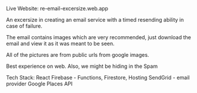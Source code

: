 Live Website: re-email-excersize.web.app

An excersize in creating an email service with a timed resending ability in case of failure.

The email contains images which are very recommended, just download the email and view it as it was meant to be seen.

All of the pictures are from public urls from google images.

Best experience on web. 
Also, we might be hiding in the Spam

Tech Stack: React Firebase - Functions, Firestore, Hosting SendGrid - email provider Google Places API
